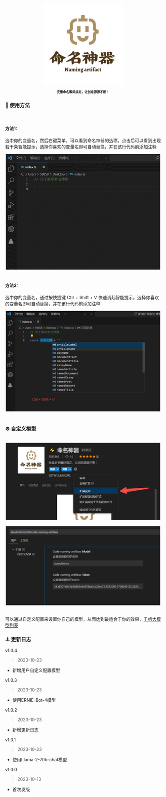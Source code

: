
<h2 align="center">
    <img src="./logo.png" width="260">
    <p style="font-size: 10px;">变量命名瞬间搞定，让创意源源不断！</p>
</h2>

### 🚀 使用方法

<br>

#### 方法1:

选中你的变量名，然后右键菜单，可以看到命名神器的选项，点击后可以看到出现若干条智能提示，选择你喜欢的变量名即可自动替换，并在该行代码前添加注释

<div align="center">
    <img src="./preview1.gif" width="500">
</div>

<br>

#### 方法2:

选中你的变量名，通过按快捷键 Ctrl + Shift + V 快速调起智能提示，选择你喜欢的变量名即可自动替换，并在该行代码前添加注释

<div align="center">
    <img src="./preview2.png" width="500">
</div>

<br>

### ⚙️ 自定义模型

<br>

<div align="center">
    <img src="./settings.png" width="500">
</div>

<br>

<div align="center">
    <img src="./settings2.png" width="500">
</div>

<br>

可以通过自定义配置来设置你自己的模型，从而达到最适合于你的效果，[千帆大模型列表](https://cloud.baidu.com/doc/WENXINWORKSHOP/s/Nlks5zkzu)

### ⚓️ 更新日志

v1.0.4

> 2023-10-23

* 新增用户自定义配置模型

v1.0.3

> 2023-10-23

* 使用ERNIE-Bot-4模型

v1.0.2

> 2023-10-23

* 新增更新日志

v1.0.1

> 2023-10-23

* 使用Llama-2-70b-chat模型

v1.0.0

> 2023-10-13

* 首次发版